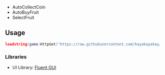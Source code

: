 - AutoCollectCoin
- AutoBuyFruit
- SelectFruit

## Usage
```lua
loadstring(game:HttpGet("https://raw.githubusercontent.com/kayakayakay/AutoScript.build-a-zoo/refs/heads/main/main.lua"))()
```

### Libraries
- UI Library: [Fluent GUI](https://forgenet.gitbook.io/)

